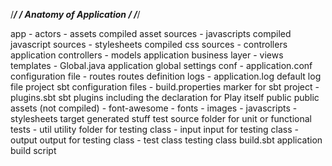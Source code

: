 /**********************************/
/***   Anatomy of Application   ***/
/**********************************/

app
    - actors
    - assets                compiled asset sources
        - javascripts       compiled javascript sources
        - stylesheets       compiled css sources
    - controllers           application controllers
    - models                application business layer
    - views                 templates
    - Global.java           application global settings
conf
    - application.conf      configuration file
    - routes                routes definition
logs
    - application.log       default log file
project                     sbt configuration files
    - build.properties      marker for sbt project
    - plugins.sbt           sbt plugins including the declaration for Play itself
public                      public assets (not compiled)
    - font-awesome
    - fonts
    - images
    - javascripts
    - stylesheets
target                      generated stuff
test                        source folder for unit or functional tests
    - util                  utility folder for testing class
        - input             input for testing class
        - output            output for testing class
    - test class            testing class
build.sbt                   application build script